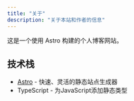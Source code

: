 ```yaml
---
title: "关于"
description: "关于本站和作者的信息"
---
```


这是一个使用 Astro 构建的个人博客网站。

## 技术栈

- [Astro](https://astro.build) - 快速、灵活的静态站点生成器
- TypeScript - 为JavaScript添加静态类型
